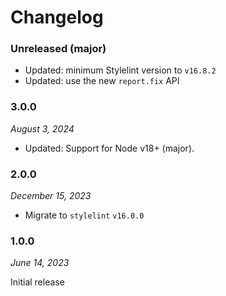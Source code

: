 # Changelog

### Unreleased (major)

- Updated: minimum Stylelint version to `v16.8.2`
- Updated: use the new `report.fix` API

### 3.0.0

_August 3, 2024_

- Updated: Support for Node v18+ (major).

### 2.0.0

_December 15, 2023_

- Migrate to `stylelint` `v16.0.0`

### 1.0.0

_June 14, 2023_

Initial release
